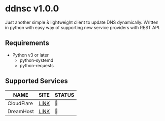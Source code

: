 # ddnsc v1.0.0

Just another simple & lightweight client to update DNS dynamically. Written in python with easy way of supporting new service providers with REST API.

## Requirements

 - Python v3 or later
   - python-systemd
   - python-requests

## Supported Services

|     NAME     |  SITE                      |         STATUS        |
|--------------|:---------------------------|:----------------------|
| CloudFlare   |  [LINK](//cloudflare.com)  |  :large_blue_circle:  |
| DreamHost    |  [LINK](//dreamhost.com)   |  :red_circle:         |